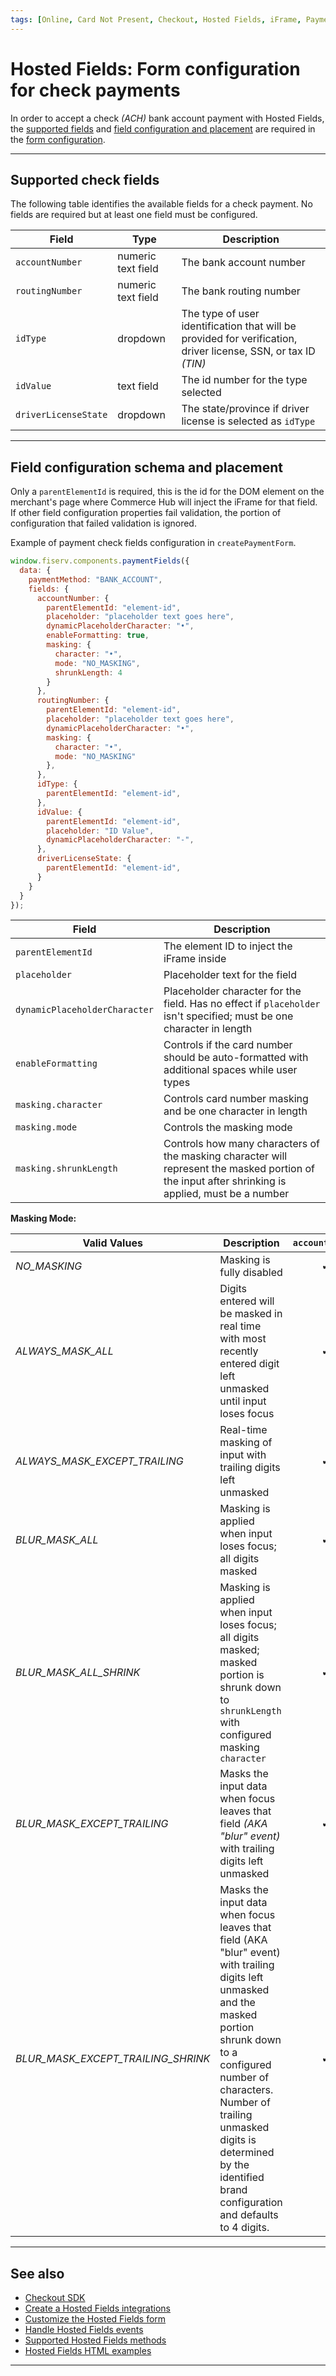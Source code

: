 ```yaml
---
tags: [Online, Card Not Present, Checkout, Hosted Fields, iFrame, PaymentCheck]
---
```


# Hosted Fields: Form configuration for check payments

In order to accept a check *(ACH)* bank account payment with Hosted Fields, the [supported fields](#supported-check-fields) and [field configuration and placement](#field-configuration-schema-and-placement) are required in the [form configuration](?path=docs/Online-Mobile-Digital/Checkout/Hosted-Fields/Hosted-Fields-Request.md#step-3-create-payment-form).

---

## Supported check fields

The following table identifies the available fields for a check payment. No fields are required but at least one field must be configured.

| Field | Type | Description |
| ----- | ----- | ----- |
| `accountNumber` | numeric text field | The bank account number |
| `routingNumber` | numeric text field | The bank routing number |
| `idType` | dropdown | The type of user identification that will be provided for verification, driver license, SSN, or tax ID *(TIN)* |
| `idValue` | text field | The id number for the type selected |
| `driverLicenseState` | dropdown | The state/province if driver license is selected as `idType` |

---

## Field configuration schema and placement

Only a `parentElementId` is required, this is the id for the DOM element on the merchant's page where Commerce Hub will inject the iFrame for that field. If other field configuration properties fail validation, the portion of configuration that failed validation is ignored.

<!--
type: tab
titles: JavaScript Example, Variables
-->

Example of payment check fields configuration in `createPaymentForm`.

```javascript
window.fiserv.components.paymentFields({
  data: {
    paymentMethod: "BANK_ACCOUNT",
    fields: {
      accountNumber: {
        parentElementId: "element-id",
        placeholder: "placeholder text goes here",
        dynamicPlaceholderCharacter: "•",
        enableFormatting: true,
        masking: {
          character: "•",
          mode: "NO_MASKING",
          shrunkLength: 4
        }
      },
      routingNumber: {
        parentElementId: "element-id",
        placeholder: "placeholder text goes here",
        dynamicPlaceholderCharacter: "•",
        masking: {
          character: "•",
          mode: "NO_MASKING"
        },
      },
      idType: {
        parentElementId: "element-id",
      },
      idValue: {
        parentElementId: "element-id",
        placeholder: "ID Value",
        dynamicPlaceholderCharacter: "-",
      },
      driverLicenseState: {
        parentElementId: "element-id",
      }
    }
  }
});
```

<!--
type: tab
-->

| Field | Description |
| ----- | ----------- |
| `parentElementId` | The element ID to inject the iFrame inside |
| `placeholder` | Placeholder text for the field |
| `dynamicPlaceholderCharacter` | Placeholder character for the field. Has no effect if `placeholder` isn't specified; must be one character in length  |
| `enableFormatting` | Controls if the card number should be auto-formatted with additional spaces while user types |
| `masking.character` | Controls card number masking and be one character in length |
| `masking.mode` | Controls the masking mode |
| `masking.shrunkLength` | Controls how many characters of the masking character will represent the masked portion of the input after shrinking is applied, must be a number |

**Masking Mode:**

| Valid Values | Description | `accountNumber` | `routingNumber` |
| ------------ | ----------- | :--------: | :----------: |
| *NO_MASKING* | Masking is fully disabled | &#10004; | &#10004; |
| *ALWAYS_MASK_ALL* | Digits entered will be masked in real time with most recently entered digit left unmasked until input loses focus | &#10004; | &#10004; |
| *ALWAYS_MASK_EXCEPT_TRAILING* | Real-time masking of input with trailing digits left unmasked | &#10004; |  &#10004;  |
| *BLUR_MASK_ALL* | Masking is applied when input loses focus; all digits masked | &#10004; | &#10004; |
| *BLUR_MASK_ALL_SHRINK* | Masking is applied when input loses focus; all digits masked; masked portion is shrunk down to `shrunkLength` with configured masking `character` | &#10004; |  &#10004; |
| *BLUR_MASK_EXCEPT_TRAILING* | Masks the input data when focus leaves that field *(AKA "blur" event)* with trailing digits left unmasked | &#10004; | &#10004; |
| *BLUR_MASK_EXCEPT_TRAILING_SHRINK* | Masks the input data when focus leaves that field (AKA "blur" event) with trailing digits left unmasked and the masked portion shrunk down to a configured number of characters. Number of trailing unmasked digits is determined by the identified brand configuration and defaults to 4 digits. | &#10004; |  &#10004; |

<!-- type: tab-end -->

---

## See also

- [Checkout SDK](?path=docs/Online-Mobile-Digital/Checkout/Checkout.md)
- [Create a Hosted Fields integrations](?path=docs/Online-Mobile-Digital/Checkout/Hosted-Fields/Hosted-Fields.md)
- [Customize the Hosted Fields form](?path=docs/Online-Mobile-Digital/Checkout/Hosted-Fields/Hosted-Fields-Customization.md)
- [Handle Hosted Fields events](?path=docs/Online-Mobile-Digital/Checkout/Hosted-Fields/Hosted-Fields-Events.md)
- [Supported Hosted Fields methods](?path=docs/Online-Mobile-Digital/Checkout/Hosted-Fields/Hosted-Fields-Methods.md)
- [Hosted Fields HTML examples](?path=docs/Online-Mobile-Digital/Checkout/Hosted-Fields/Hosted-Fields-HTML-Examples.md)

---
